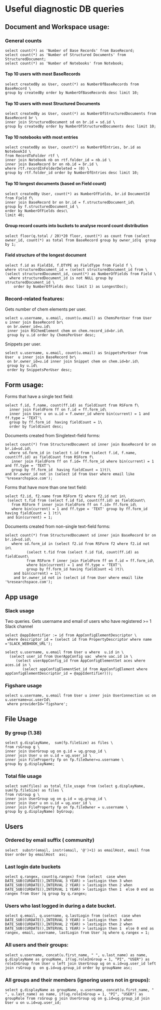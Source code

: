 # Useful diagnostic DB queries

## Document and Workspace usage:

### General counts

```mysql
select count(*) as 'Number of Base Records' from BaseRecord;
select count(*) as 'Number of Structured Documents' from StructuredDocument;
select count(*) as 'Number of Notebooks' from Notebook;
```

#### Top 10 users with most BaseRecords

```mysql
select createdBy as User, count(*) as NumberOfBaseRecords from BaseRecord \
group by createdBy order by NumberOfBaseRecords desc limit 10;
```

#### Top 10 users with most Structured Documents

```mysql
select createdBy as User, count(*) as NumberOfStructuredDocuments from BaseRecord br \
inner join StructuredDocument sd on br.id = sd.id \
group by createdBy order by NumberOfStructuredDocuments desc limit 10;
```

#### Top 10 notebooks with most entries

```mysql
select createdBy as User, count(*) as NumberOfEntries, br.id as NotebookId \
from RecordToFolder rtf \
inner join Notebook nb on rtf.folder_id = nb.id \
inner join BaseRecord br on nb.id = br.id \
where rtf.recordInFolderDeleted = (0) \
group by rtf.folder_id order by NumberOfEntries desc limit 10;
```

#### Top 10 longest documents (based on Field count)  

```mysql
select createdBy User, count(*) as NumberOfFields, br.id DocumentId from Field f\
inner join BaseRecord br on br.id = f.structuredDocument_id\
group by f.structuredDocument_id \
order by NumberOfFields desc\
limit 40;
```

#### Group record counts into buckets to analyse record count distribution

```mysql
select floor(q.total / 20)*20 floor, count(*) as count from (select owner_id, count(*) as total from BaseRecord group by owner_id)q  group by 1;
```

#### Field structure of the longest document

```mysql
select f.id as FieldId, f.DTYPE as FieldType from Field f \
where structuredDocument_id = (select structuredDocument_id from \
(select structuredDocument_id, count(*) as NumberOfFields from Field \
  where structuredDocument_id is not NULL group by structuredDocument_id \
    order by NumberOfFields desc limit 1) as LongestDoc);
```

### Record-related features:

Gets number of chem elements per user.
```mysql
select u.username, u.email, count(u.email) as ChemsPerUser from User  u inner join BaseRecord br\
 on br.owner_id=u.id\
 inner join RSChemElement chem on chem.record_id=br.id\
 group by u.id order by ChemsPerUser desc;
```

Snippets per user.
```mysql
select u.username, u.email, count(u.email) as SnippetsPerUser from User  u inner join BaseRecord br\
 on br.owner_id=u.id inner join Snippet chem on chem.id=br.id\
 group by u.id\
 order by SnippetsPerUser desc;
```

## Form usage:

Forms that have a single text field:
```mysql
select f.id, f.name, count(ff.id) as fieldCount from RSForm f\
  inner join FieldForm ff on f.id = ff.form_id\
  inner join User u on u.id = f.owner_id where bin(current) = 1 and ff.type = 'TEXT'\
  group by ff.form_id  having fieldCount = 1\
  order by fieldCount desc;
```

Documents created from Singletext-field forms:
```mysql
select count(*) from StructuredDocument sd inner join BaseRecord br on br.id=sd.id\
  where sd.form_id in (select t.id from (select f.id, f.name, count(ff.id) as fieldCount from RSForm f\
   inner join FieldForm ff on f.id= ff.form_id where bin(current) = 1 and ff.type = 'TEXT'\
   group by ff.form_id  having fieldCount = 1)t)\
and br.owner_id not in (select id from User where email like '%researchspace.com');
```

Forms that have more than one text field:
```mysql
select f2.id, f2.name from RSForm f2 where f2.id not in\
 (select t.fid from (select f.id fid, count(ff.id) as fieldCount\
   from RSForm f inner join FieldForm ff on f.id= ff.form_id\
   where bin(current) = 1 and ff.type = 'TEXT' group by ff.form_id having fieldCount = 1 )t)\
 and bin(current) = 1;
```

Documents created from non-single text-field forms:
```mysql
select count(*) from StructuredDocument sd inner join BaseRecord br on br.id=sd.id\
   where sd.form_id in (select f2.id from RSForm f2 where f2.id not in\
          (select t.fid from (select f.id fid, count(ff.id) as fieldCount\
          from RSForm f inner join FieldForm ff on f.id = ff.form_id\
          where bin(current) = 1 and ff.type = 'TEXT'\
          group by ff.form_id having fieldCount =1 )t)\
    and bin(current) = 1)\
    and br.owner_id not in (select id from User where email like '%researchspace.com');
```

## App usage

### Slack usage

Two queries. Gets username and email of users who have registered >= 1 Slack channel
```mysql
select @appIdentifier := id from AppConfigElementDescriptor \
 where descriptor_id = (select id from PropertyDescriptor where name ='SLACK_WEBHOOK_URL');
 
select u.username, u.email from User u where  u.id in \
  (select user_id from UserAppConfig uac  where uac.id in \
     (select userAppConfig_id from AppConfigElementSet aces where aces.id in \
        (select appConfigElementSet_id from AppConfigElement where appConfigElementDescriptor_id = @appIdentifier)));
 ```             

### Figshare usage

```mysql
select u.username, u.email from User u inner join UserConnection uc on u.username=uc.userId\
 where providerId='figshare';
```

## File Usage

### By group (1.38)
    
```mysql
select g.displayName,  sum(fp.fileSize) as files \
from rsGroup g \
inner join UserGroup ug on g.id = ug.group_id \
inner join User u on u.id = ug.user_id \
inner join FileProperty fp on fp.fileOwner=u.username \
group by g.displayName;
```

### Total file usage 

```mysql
select sum(files) as total_file_usage from (select g.displayName,  sum(fp.fileSize) as files \
from rsGroup g \
inner join UserGroup ug on g.id = ug.group_id \
inner join User u on u.id = ug.user_id \
inner join FileProperty fp on fp.fileOwner = u.username \
group by g.displayName) byGroup;
```

## Users
 
### Ordered by email suffix ( community)
 
```mysql
select  substr(email, instr(email, '@')+1) as emailHost, email from User order by emailHost  asc;
```
   
### Last login date buckets

```mysql
select q.rangex, count(q.rangex) from (select  case when DATE_SUB(CURDATE(),INTERVAL 3 YEAR) > lastLogin then 3 when DATE_SUB(CURDATE(),INTERVAL 2 YEAR) > lastLogin then 2 when DATE_SUB(CURDATE(),INTERVAL 1 YEAR) > lastLogin then 1  else 0 end as rangex from User )q group by q.rangex;
```

### Users who last logged in during a date bucket.

```mysql
select q.email, q.username, q.lastLogin from (select  case when DATE_SUB(CURDATE(),INTERVAL 3 YEAR) > lastLogin then 3 when DATE_SUB(CURDATE(),INTERVAL 2 YEAR) > lastLogin then 2 when DATE_SUB(CURDATE(),INTERVAL 1 YEAR) > lastLogin then 1  else 0 end as rangex, email, username, lastLogin from User )q where q.rangex = 1;
```

### All users and their groups:

```mysql
select u.username, concat(u.first_name, " ", u.last_name) as name, g.displayName as groupName, if(ug.roleInGroup = 1, "PI", "USER") as roleInGroup from User u left join UserGroup ug on u.id=ug.user_id left join rsGroup g  on g.id=ug.group_id order by groupName asc;
```

### All groups and their members (ignoring users not in groups):

```mysql
select g.displayName as groupName, u.username, concat(u.first_name, " ", u.last_name) as name, if(ug.roleInGroup = 1, "PI", "USER") as groupRole from rsGroup g join UserGroup ug on g.id=ug.group_id join User u on u.id=ug.user_id;
```
